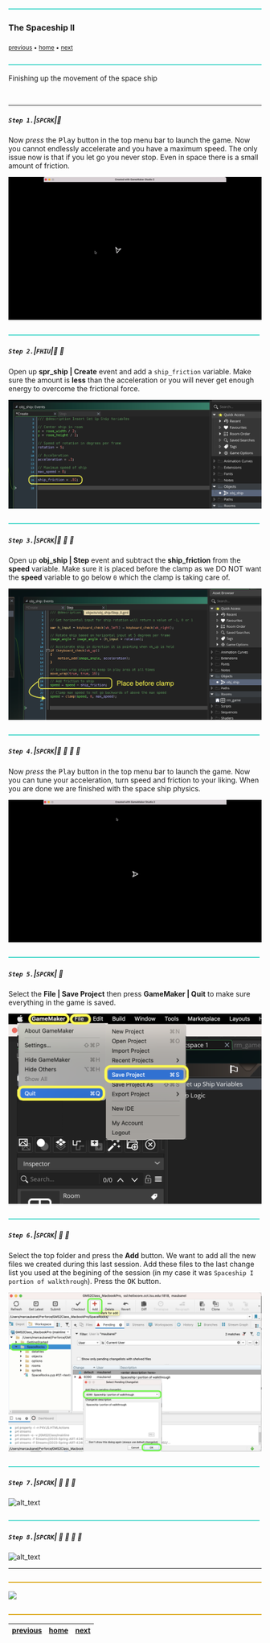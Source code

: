 ![](../images/line3.png)

### The Spaceship II

<sub>[previous](../spaceship-i/README.md#user-content-the-spaceship-i) • [home](../README.md#user-content-gms2-ue4-space-rocks) • [next](../shooting/README.md#user-content-shooting)</sub>

![](../images/line3.png)

Finishing up the movement of the space ship

<br>

---


##### `Step 1.`\|`SPCRK`|:small_blue_diamond:

Now *press* the <kbd>Play</kbd> button in the top menu bar to launch the game. Now you cannot endlessly accelerate and you have a maximum speed.  The only issue now is that if you let go you never stop.  Even in space there is a small amount of friction.

![frictionless ship in game with max speed](images/ShipMaxSpeed.gif)

![](../images/line2.png)

##### `Step 2.`\|`FHIU`|:small_blue_diamond: :small_blue_diamond: 

Open up **spr_ship | Create** event and add a `ship_friction` variable.  Make sure the amount is **less** than the acceleration or you will never get enough energy to overcome the frictional force.

![add ship_friction variable](images/shipFriction.png)

![](../images/line2.png)

##### `Step 3.`\|`SPCRK`|:small_blue_diamond: :small_blue_diamond: :small_blue_diamond:

Open up **obj_ship | Step** event and subtract the **ship_friction** from the **speed** variable.  Make sure it is placed before the clamp as we DO NOT want the **speed** variable to go below `0` which the clamp is taking care of.

![add friction to step](images/addFrictionStep.png)

![](../images/line2.png)

##### `Step 4.`\|`SPCRK`|:small_blue_diamond: :small_blue_diamond: :small_blue_diamond: :small_blue_diamond:

Now *press* the <kbd>Play</kbd> button in the top menu bar to launch the game. Now you can tune your acceleration, turn speed and friction to your liking.  When you are done we are finished with the space ship physics.

![play game and see final physics](images/FinishedShipPhysics.gif)

![](../images/line2.png)

##### `Step 5.`\|`SPCRK`| :small_orange_diamond:

Select the **File | Save Project** then press **GameMaker | Quit** to make sure everything in the game is saved. 

![save and quit](images/saveQuit.png)

![](../images/line2.png)

##### `Step 6.`\|`SPCRK`| :small_orange_diamond: :small_blue_diamond:

Select the top folder and press the **Add** button.  We want to add all the new files we created during this last session.  Add these files to the last change list you used at the begining of the session (in my case it was `Spaceship I portion of walkthrough`). Press the <kbd>OK</kbd> button.

![add to changelist](images/addToRepo.png)

![](../images/line2.png)

##### `Step 7.`\|`SPCRK`| :small_orange_diamond: :small_blue_diamond: :small_blue_diamond:

![alt_text](images/.png)

![](../images/line2.png)

##### `Step 8.`\|`SPCRK`| :small_orange_diamond: :small_blue_diamond: :small_blue_diamond: :small_blue_diamond:

![alt_text](images/.png)
___


![](../images/line.png)

<img src="https://via.placeholder.com/1000x100/45D7CA/000000/?text=Next Up - Shooting">

![](../images/line.png)

| [previous](../spaceship-i/README.md#user-content-the-spaceship-i)| [home](../README.md#user-content-gms2-ue4-space-rocks) | [next](../shooting/README.md#user-content-shooting)|
|---|---|---|
